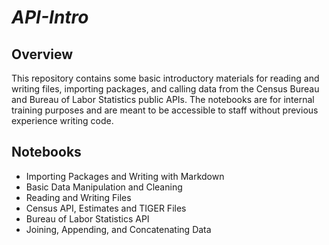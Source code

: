 # *API-Intro*


## **Overview**
This repository contains some basic introductory materials for reading and writing files, importing packages, and calling data from the Census Bureau and Bureau of Labor Statistics public APIs. The notebooks are for internal training purposes and are meant to be accessible to staff without previous experience writing code.

## **Notebooks**
+ Importing Packages and Writing with Markdown
+ Basic Data Manipulation and Cleaning
+ Reading and Writing Files
+ Census API, Estimates and TIGER Files
+ Bureau of Labor Statistics API
+ Joining, Appending, and Concatenating Data 
